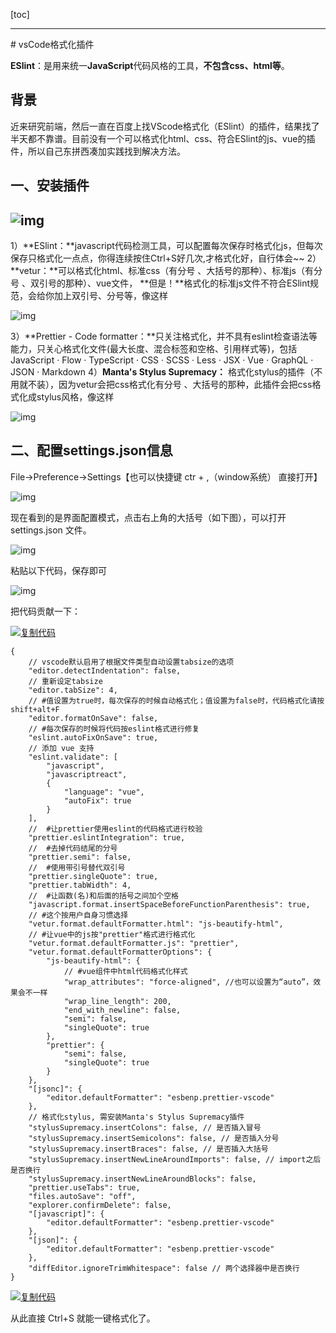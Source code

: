 [toc]

<hr/>
# vsCode格式化插件

**ESlint**：是用来统一**JavaScript**代码风格的工具，**不包含css、html等**。

## 背景

近来研究前端，然后一直在百度上找VScode格式化（ESlint）的插件，结果找了半天都不靠谱。目前没有一个可以格式化html、css、符合ESlint的js、vue的插件，所以自己东拼西凑加实践找到解决方法。

## 一、安装插件

## ![img](https://img2018.cnblogs.com/blog/1173315/201907/1173315-20190717102442392-815606889.png)

1）**ESlint：**javascript代码检测工具，可以配置每次保存时格式化js，但每次保存只格式化一点点，你得连续按住Ctrl+S好几次,才格式化好，自行体会~~
2）**vetur：**可以格式化html、标准css（有分号 、大括号的那种）、标准js（有分号 、双引号的那种）、vue文件，
**但是！**格式化的标准js文件不符合ESlint规范，会给你加上双引号、分号等，像这样

![img](https://upload-images.jianshu.io/upload_images/6879756-a7f531f9a2bdbb99.png)

3）**Prettier - Code formatter：**只关注格式化，并不具有eslint检查语法等能力，只关心格式化文件(最大长度、混合标签和空格、引用样式等)，包括JavaScript · Flow · TypeScript · CSS · SCSS · Less · JSX · Vue · GraphQL · JSON · Markdown
4）**Manta's Stylus Supremacy：** 格式化stylus的插件（不用就不装），因为vetur会把css格式化有分号 、大括号的那种，此插件会把css格式化成stylus风格，像这样

![img](https://upload-images.jianshu.io/upload_images/6879756-ffaf25cc495575ea.png)

## 二、配置settings.json信息

File->Preference->Settings【也可以快捷键 ctr + ,（window系统） 直接打开】

![img](https://img2018.cnblogs.com/blog/1173315/201907/1173315-20190717104256901-4276878.png)

现在看到的是界面配置模式，点击右上角的大括号（如下图），可以打开 settings.json 文件。

![img](https://img2018.cnblogs.com/blog/1173315/201907/1173315-20190717103934915-111308914.png)

粘贴以下代码，保存即可

 ![img](https://img2018.cnblogs.com/blog/1173315/201907/1173315-20190717103424526-1185614657.png)

把代码贡献一下：

[![复制代码](https://common.cnblogs.com/images/copycode.gif)](javascript:void(0);)

```
{
    // vscode默认启用了根据文件类型自动设置tabsize的选项
    "editor.detectIndentation": false,
    // 重新设定tabsize
    "editor.tabSize": 4,
    // #值设置为true时，每次保存的时候自动格式化；值设置为false时，代码格式化请按shift+alt+F
    "editor.formatOnSave": false,
    // #每次保存的时候将代码按eslint格式进行修复
    "eslint.autoFixOnSave": true,
    // 添加 vue 支持
    "eslint.validate": [
        "javascript",
        "javascriptreact",
        {
            "language": "vue",
            "autoFix": true
        }
    ],
    //  #让prettier使用eslint的代码格式进行校验
    "prettier.eslintIntegration": true,
    //  #去掉代码结尾的分号
    "prettier.semi": false,
    //  #使用带引号替代双引号
    "prettier.singleQuote": true,
    "prettier.tabWidth": 4,
    //  #让函数(名)和后面的括号之间加个空格
    "javascript.format.insertSpaceBeforeFunctionParenthesis": true,
    // #这个按用户自身习惯选择
    "vetur.format.defaultFormatter.html": "js-beautify-html",
    // #让vue中的js按"prettier"格式进行格式化
    "vetur.format.defaultFormatter.js": "prettier",
    "vetur.format.defaultFormatterOptions": {
        "js-beautify-html": {
            // #vue组件中html代码格式化样式
            "wrap_attributes": "force-aligned", //也可以设置为“auto”，效果会不一样
            "wrap_line_length": 200,
            "end_with_newline": false,
            "semi": false,
            "singleQuote": true
        },
        "prettier": {
            "semi": false,
            "singleQuote": true
        }
    },
    "[jsonc]": {
        "editor.defaultFormatter": "esbenp.prettier-vscode"
    },
    // 格式化stylus, 需安装Manta's Stylus Supremacy插件
    "stylusSupremacy.insertColons": false, // 是否插入冒号
    "stylusSupremacy.insertSemicolons": false, // 是否插入分号
    "stylusSupremacy.insertBraces": false, // 是否插入大括号
    "stylusSupremacy.insertNewLineAroundImports": false, // import之后是否换行
    "stylusSupremacy.insertNewLineAroundBlocks": false,
    "prettier.useTabs": true,
    "files.autoSave": "off",
    "explorer.confirmDelete": false,
    "[javascript]": {
        "editor.defaultFormatter": "esbenp.prettier-vscode"
    },
    "[json]": {
        "editor.defaultFormatter": "esbenp.prettier-vscode"
    },
    "diffEditor.ignoreTrimWhitespace": false // 两个选择器中是否换行
}
```

[![复制代码](https://common.cnblogs.com/images/copycode.gif)](javascript:void(0);)

从此直接 Ctrl+S 就能一键格式化了。
